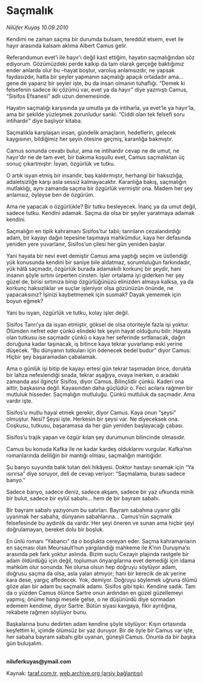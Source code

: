 # Saçmalık

*Nilüfer Kuyaş 10.09.2010*

<div class="yazi"><p>Kendimi ne zaman saçma bir durumda bulsam, tereddüt etsem, evet ile hayır arasında kalsam aklıma Albert Camus gelir.</p>
<p>Referandumun evet’i ile hayır’ı değil kast ettiğim, hayatın saçmalığından söz ediyorum. Gözümüzdeki perde kalkıp da tam olarak gerçeğe baktığımız ender anlarda olur bu –hayat boştur, varoluş anlamsızdır, ne yapsak faydasızdır, hatta bir şeyler yapmanın saçmalığı apaçık ortadadır ama... gene de yaparız bir şeyler işte, bu da insan olmanın tuhaflığı. “Demek ki felsefenin sadece iki çözümü var, evet ya da hayır” diye yazmıştı Camus, “Sisifos Efsanesi” adlı uzun denemesinde.</p>
<p>Hayatın saçmalığı karşısında ya umutla ya da intiharla, ya evet’le ya hayır’la, ama bir şekilde yüzleşmek zorunludur sanki. “Ciddi olan tek felsefi soru intihardır” diye başlıyor kitaba.</p>
<p>Saçmalıkla karşılaşan insan, gündelik amaçların, hedeflerin, gelecek kaygısının, bildiğimiz her şeyin ötesine geçmiş, karanlığa bakmıştır. </p>
<p>Camus sonunda cevabı bulur, ama ne intihardır cevap ne de umut, ne hayır’dır ne de tam evet, bir bakıma koşullu evet, Camus saçmalıktan üç sonuç çıkartmıştır: İsyan, özgürlük ve tutku.</p>
<p>O artık isyan etmiş bir insandır, baş kaldırmıştır, herhangi bir haksızlığa, adaletsizliğe karşı asla sessiz kalmayacaktır. Karanlığa bakış, saçmalığın mutlaklığı, aynı zamanda saçma bir özgürlük vermiştir ona. Madem her şey anlamsız, öyleyse ben de özgürüm.</p>
<p>Ama ne yapacak o özgürlükle? Bir tutku besleyecek. İnanç ya da umut değil, sadece tutku. Kendini adamak. Saçma da olsa bir şeyler yaratmaya adamak kendini.</p>
<p>Saçmalığın en tipik kahramanı Sisifos’tur tabii; tanrıların cezalandırdığı adam, bir kayayı dağın tepesine taşımaya mahkûmdur, kaya her defasında yeniden yere yuvarlanır, Sisifos’un çilesi her gün yeniden başlar.</p>
<p>Yani hayata bir nevi evet demiştir Camus ama yaptığı seçim ve üstlendiği yük konusunda kendini bir saniye bile aldatmaz, sorumluluğun farkındadır, yük hâlâ saçmadır, özgürlük burada adamakıllı korkunç bir şeydir, hani insanın şöyle sırtını ürperten cinsten. İşler ortalama iyi giderken her şey güzel de, birisi sırtınıza binip özgürlüğünüzü elinizden almaya kalksa, ya da korkunç haksızlıklar ve suçlar işleniyor olsa gözünüzün önünde, ne yapacaksınız? İşinizi kaybetmemek için susmak? Dayak yememek için boyun eğmek?</p>
<p>Yani bu isyan, özgürlük ve tutku, kolay işler değil.</p>
<p>Sisifos Tanrı’ya da isyan etmiştir, göksel de olsa otoriteyle fazla işi yoktur. Ölümden nefret eder çünkü elindeki tek şeyin hayat olduğunu bilir. Hayata olan tutkusu ise saçmadır çünkü o kaya her seferinde sırtlanacak, dağın doruğuna kadar taşınacak, iş bitince kaya tekrar yuvarlanıp eski yerine düşecek. “Bu dünyanın tutkuları için ödenecek bedel budur” diyor Camus: Hiçbir şey başaramadan çabalamak.</p>
<p>Ama o günlük işi bitip de kayayı ertesi gün tekrar taşımadan önce, dorukta bir lahza nefeslendiği sırada, tekrar aşağıya, ovaya inerken, o aradaki zamanda asıl ilginçtir Sisifos, diyor Camus. Bilinçlidir çünkü. Kaderi ona aittir, başkasına değil. Kayasından daha güçlüdür o. Feci acılara rağmen bir mutluluk hisseder. Saçmalığın mutluluğu. Çünkü mutluluk da saçmadır. Ama vardır işte.</p>
<p>Sisifos’u mutlu hayal etmek gerekir, diyor Camus. Kaya onun “şeysi” olmuştur. Nesi? Şeysi işte. Herkesin bir şeysi var. Ne diyeceksek ona. Coşkusu, tutkusu, başaramasa da her gün yeniden başlayacağı çabası.</p>
<p>Sisifos’u trajik yapan ve özgür kılan şey durumunun bilincinde olmasıdır.</p>
<p>Camus bu konuda Kafka ile ne kadar kardeş olduklarını vurgular. Kafka’nın romanlarında deliliğin bir mantığı olması, saçmalığın mantığıdır.</p>
<p>Şu banyo suyunda balık tutan deli hikâyesi. Doktor hastayı sınamak için “Ya ısırırsa” diye soruyor, deli de cevap veriyor: “Saçmalama, burası sadece banyo.”</p>
<p>Sadece banyo, sadece deniz, sadece akşam, sadece bir yaz ufkunda minik bir bulut, sadece bir eylül sabahı... hem de bir bayram sabahı.</p>
<p>Bir bayram sabahı yazıyorum bu satırları. Bayram sabahına uyanır gibi uyanmak her sabaha, dünyanın sabahlarına... Camus’nün saçmalık felsefesinde bu aydınlık da vardır. Her şeyi öneren ve sunan ama hiçbir şeyi doğrulamayan, bereket dolu bir boşluk.</p>
<p>En ünlü romanı “Yabancı” da o boşlukta cereyan eder. Saçma kahramanların en saçması olan Meursault’nun yargılandığı mahkeme ile K’nın Duruşma’sı arasında pek fark yoktur aslında. Bizim suçlu Cezayir plajında rastgele bir adam öldürdüğü için değil, toplumun önyargılarına evet demediği için idama mahkûm olur sonunda. Ne olursa olsun hep doğruyu söylüyor adam, doğrusu saçma da olsa, asla yalan atmıyor; hani bir kerecik de ak yerine kara dese, yargıç affedecek. Yok, demiyor. Doğruyu söylemek uğruna ölümü göze alan bir adam bu saçmalık adamı. Sisifos gibi tıpkı. Kendine sadık. Tam da o yüzden Camus ölünce Sartre onun ardından en güzel güzellemeyi yapmış; önüme hangi mesele gelse, o ne düşünürdü diye sormadan edemem kendime, diyor Sartre. Bütün siyasi kavgaya, fikir ayrılığına, rekabete rağmen söylüyor bunu.</p>
<p>Başkalarına bunu dedirten adam kendine şöyle söylüyor: Kışın ortasında keşfettim ki, içimde ölümsüz bir yaz duruyor. Bir de öyle bir Camus var işte, her sabaha bayram sabahı gibi uyanan, güneşli Camus. Onunla da bir başka gün buluşalım.</p>
<p><b><br/>niluferkuyas@ymail.com</b></p></div>

Kaynak: [taraf.com.tr](http://www.taraf.com.tr:80/nilufer-kuyas/makale-sacmalik.htm), [web.archive.org (arşiv bağlantısı)](http://web.archive.org/web/20100912163405/http://www.taraf.com.tr:80/nilufer-kuyas/makale-sacmalik.htm)
